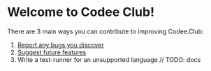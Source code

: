 # Welcome to Codee Club!

There are 3 main ways you can contribute to improving Codee.Club:

1. [Report any bugs you discover](https://github.com/codee-club/contributors/issues/new/choose)
2. [Suggest future features](https://github.com/codee-club/contributors/issues/new/choose)
3. Write a test-runner for an unsupported language // TODO: docs
